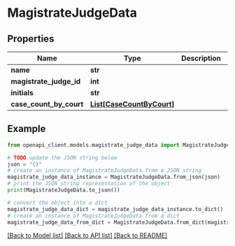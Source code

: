 # MagistrateJudgeData


## Properties

Name | Type | Description | Notes
------------ | ------------- | ------------- | -------------
**name** | **str** |  | 
**magistrate_judge_id** | **int** |  | 
**initials** | **str** |  | 
**case_count_by_court** | [**List[CaseCountByCourt]**](CaseCountByCourt.md) |  | 

## Example

```python
from openapi_client.models.magistrate_judge_data import MagistrateJudgeData

# TODO update the JSON string below
json = "{}"
# create an instance of MagistrateJudgeData from a JSON string
magistrate_judge_data_instance = MagistrateJudgeData.from_json(json)
# print the JSON string representation of the object
print(MagistrateJudgeData.to_json())

# convert the object into a dict
magistrate_judge_data_dict = magistrate_judge_data_instance.to_dict()
# create an instance of MagistrateJudgeData from a dict
magistrate_judge_data_from_dict = MagistrateJudgeData.from_dict(magistrate_judge_data_dict)
```
[[Back to Model list]](../README.md#documentation-for-models) [[Back to API list]](../README.md#documentation-for-api-endpoints) [[Back to README]](../README.md)


